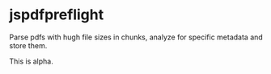 # jspdfpreflight

Parse pdfs with hugh file sizes in chunks, analyze for specific metadata and store them.

This is alpha.
